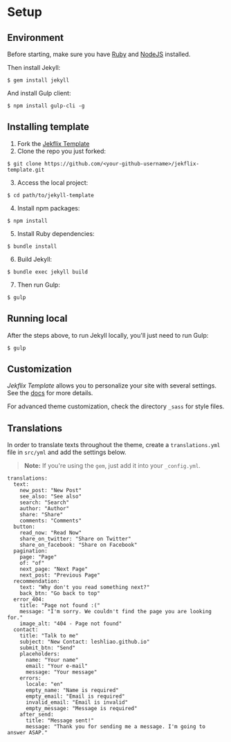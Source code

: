# Setup

## Environment

Before starting, make sure you have [Ruby](https://www.ruby-lang.org/en/documentation/installation/) and [NodeJS](https://nodejs.org/) installed.

Then install Jekyll:

```
$ gem install jekyll
```

And install Gulp client:

```
$ npm install gulp-cli -g
```

## Installing template

1. Fork the [Jekflix Template](https://github.com/thiagorossener/jekflix-template/fork)
2. Clone the repo you just forked:
```
$ git clone https://github.com/<your-github-username>/jekflix-template.git
```
3. Access the local project:
```
$ cd path/to/jekyll-template
```
4. Install npm packages:
```
$ npm install
```
5. Install Ruby dependencies:
```
$ bundle install
```
6. Build Jekyll:
```
$ bundle exec jekyll build
```
7. Then run Gulp:
```
$ gulp
```

## Running local

After the steps above, to run Jekyll locally, you'll just need to run Gulp:
```
$ gulp
```

## Customization

*Jekflix Template* allows you to personalize your site with several settings. See the [docs](settings.md#settings) for more details.

For advanced theme customization, check the directory `_sass` for style files.

## Translations

In order to translate texts throughout the theme, create a `translations.yml` file in `src/yml` and add the settings below.

> **Note:** If you're using the `gem`, just add it into your `_config.yml`.

```
translations:
  text:
    new_post: "New Post"
    see_also: "See also"
    search: "Search"
    author: "Author"
    share: "Share"
    comments: "Comments"
  button:
    read_now: "Read Now"
    share_on_twitter: "Share on Twitter"
    share_on_facebook: "Share on Facebook"
  pagination:
    page: "Page"
    of: "of"
    next_page: "Next Page"
    next_post: "Previous Page"
  recommendation:
    text: "Why don't you read something next?"
    back_btn: "Go back to top"
  error_404:
    title: "Page not found :("
    message: "I'm sorry. We couldn't find the page you are looking for."
    image_alt: "404 - Page not found"
  contact:
    title: "Talk to me"
    subject: "New Contact: leshliao.github.io"
    submit_btn: "Send"
    placeholders:
      name: "Your name"
      email: "Your e-mail"
      message: "Your message"
    errors:
      locale: "en"
      empty_name: "Name is required"
      empty_email: "Email is required"
      invalid_email: "Email is invalid"
      empty_message: "Message is required"
    after_send:
      title: "Message sent!"
      message: "Thank you for sending me a message. I'm going to answer ASAP."
```